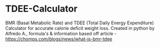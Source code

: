 # TDEE-Calculator
BMR (Basal Metabolic Rate) and TDEE (Total Daily Energy Expenditure) Calculator for accurate calorie deficit weight loss. Created in python by Alfredo A., formula's &amp; information based off article - https://chomps.com/blogs/news/what-is-bmr-tdee
